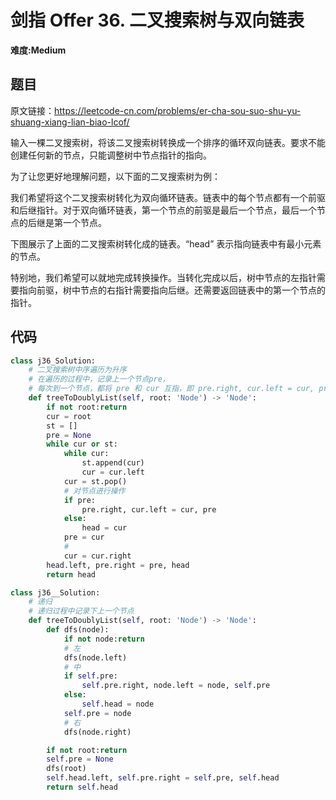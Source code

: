 # 剑指 Offer 36. 二叉搜索树与双向链表
**难度:Medium**
## 题目
原文链接：https://leetcode-cn.com/problems/er-cha-sou-suo-shu-yu-shuang-xiang-lian-biao-lcof/

输入一棵二叉搜索树，将该二叉搜索树转换成一个排序的循环双向链表。要求不能创建任何新的节点，只能调整树中节点指针的指向。

为了让您更好地理解问题，以下面的二叉搜索树为例：

我们希望将这个二叉搜索树转化为双向循环链表。链表中的每个节点都有一个前驱和后继指针。对于双向循环链表，第一个节点的前驱是最后一个节点，最后一个节点的后继是第一个节点。

下图展示了上面的二叉搜索树转化成的链表。“head” 表示指向链表中有最小元素的节点。

特别地，我们希望可以就地完成转换操作。当转化完成以后，树中节点的左指针需要指向前驱，树中节点的右指针需要指向后继。还需要返回链表中的第一个节点的指针。


## 代码
```python
class j36_Solution:
    # 二叉搜索树中序遍历为升序
    # 在遍历的过程中，记录上一个节点pre，
    # 每次到一个节点，都将 pre 和 cur 互指，即 pre.right, cur.left = cur, pre
    def treeToDoublyList(self, root: 'Node') -> 'Node':
        if not root:return
        cur = root
        st = []
        pre = None
        while cur or st:
            while cur:
                st.append(cur)
                cur = cur.left
            cur = st.pop()
            # 对节点进行操作
            if pre:
                pre.right, cur.left = cur, pre
            else:
                head = cur
            pre = cur
            #
            cur = cur.right
        head.left, pre.right = pre, head
        return head
```
```python
class j36__Solution:
    # 递归
    # 递归过程中记录下上一个节点
    def treeToDoublyList(self, root: 'Node') -> 'Node':
        def dfs(node):
            if not node:return
            # 左
            dfs(node.left)
            # 中
            if self.pre:
                self.pre.right, node.left = node, self.pre
            else:
                self.head = node
            self.pre = node
            # 右
            dfs(node.right)

        if not root:return
        self.pre = None
        dfs(root)
        self.head.left, self.pre.right = self.pre, self.head
        return self.head
```
